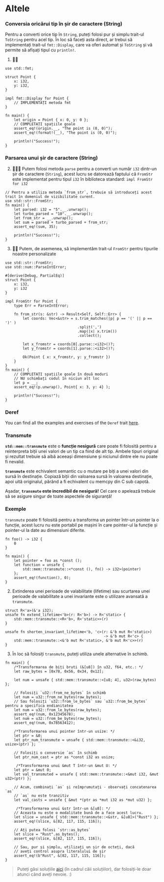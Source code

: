 # Altele

### Conversia oricărui tip în șir de caractere (String)

Pentru a converti orice tip în `String`, puteți folosi pur și simplu trait-ul `ToString` pentru acel tip. În loc să faceți asta direct, ar trebui să implementați trait-ul `fmt::Display`, care va oferi automat și `ToString` și vă permite să afișați tipul cu `println!`.

1. 🌟🌟
```rust,editable
use std::fmt;

struct Point {
    x: i32,
    y: i32,
}

impl fmt::Display for Point {
    // IMPLEMENTAȚI metoda fmt
}

fn main() {
    let origin = Point { x: 0, y: 0 };
    // COMPLETAȚI spațiile goale
    assert_eq!(origin.__, "The point is (0, 0)");
    assert_eq!(format!(__), "The point is (0, 0)");

    println!("Success!");
}
```

### Parsarea unui șir de caractere (String)
2. 🌟🌟🌟 Putem folosi metoda `parse` pentru a converti un număr `i32` dintr-un șir de caractere (`String`), acest lucru se datorează faptului că `FromStr` este implementat pentru tipul `i32` în biblioteca standard: `impl FromStr for i32`
```rust,editable
// Pentru a utiliza metoda `from_str`, trebuie să introduceți acest trait în domeniul de vizibilitate curent.
use std::str::FromStr;
fn main() {
    let parsed: i32 = "5".__.unwrap();
    let turbo_parsed = "10".__.unwrap();
    let from_str = __.unwrap();
    let sum = parsed + turbo_parsed + from_str;
    assert_eq!(sum, 35);

    println!("Success!");
}
``` 


3. 🌟🌟 Putem, de asemenea, să implementăm trait-ul `FromStr` pentru tipurile noastre personalizate
```rust,editable
use std::str::FromStr;
use std::num::ParseIntError;

#[derive(Debug, PartialEq)]
struct Point {
    x: i32,
    y: i32
}

impl FromStr for Point {
    type Err = ParseIntError;

    fn from_str(s: &str) -> Result<Self, Self::Err> {
        let coords: Vec<&str> = s.trim_matches(|p| p == '(' || p == ')' )
                                 .split(',')
                                 .map(|x| x.trim())
                                 .collect();

        let x_fromstr = coords[0].parse::<i32>()?;
        let y_fromstr = coords[1].parse::<i32>()?;

        Ok(Point { x: x_fromstr, y: y_fromstr })
    }
}
fn main() {
    // COMPLETAȚI spațiile goale în două moduri
    // NU schimbați codul în niciun alt loc
    let p = __;
    assert_eq!(p.unwrap(), Point{ x: 3, y: 4} );

    println!("Success!");
}
```

### Deref
You can find all the examples and exercises of the `Deref` trait [here](https://practice.rs/smart-pointers/deref.html).

### Transmute
**`std::mem::transmute`** este o **funcție nesigură** care poate fi folosită pentru a reinterpreta biții unei valori de un tip ca fiind de alt tip. Ambele tipuri original și rezultat trebuie să aibă aceeași dimensiune și niciunul dintre ele nu poate fi nevalid.

**`transmute`** este echivalent semantic cu o mutare pe biți a unei valori din sursă în destinație. Copiază biții din valoarea sursă în valoarea destinație, apoi uită originalul, părând a fi echivalent cu memcpy din C sub capotă.

Așadar, **`transmute` este incredibil de nesigură!** Cel care o apelează trebuie să se asigure singur de toate aspectele de siguranță!

### Exemple
`transmute` poate fi folosită pentru a transforma un pointer într-un pointer la o funcție, acest lucru nu este portabil pe mașini în care pointer-ul la funcție și pointer-ul la date au dimensiuni diferite.

```rust,editable
fn foo() -> i32 {
    0
}

fn main() {
    let pointer = foo as *const ();
    let function = unsafe {
        std::mem::transmute::<*const (), fn() -> i32>(pointer)
    };
    assert_eq!(function(), 0);
}
```

2. Extinderea unei perioade de valabilitate (lifetime) sau scurtarea unei perioade de valabilitate a unei invariante este o utilizare avansată a `transmute`.
```rust,editable
struct R<'a>(&'a i32);
unsafe fn extend_lifetime<'b>(r: R<'b>) -> R<'static> {
    std::mem::transmute::<R<'b>, R<'static>>(r)
}

unsafe fn shorten_invariant_lifetime<'b, 'c>(r: &'b mut R<'static>)
                                             -> &'b mut R<'c> {
    std::mem::transmute::<&'b mut R<'static>, &'b mut R<'c>>(r)
}
```

3. În loc să folosiți `transmute`, puteți utiliza unele alternative în schimb.
```rust,editable
fn main() {
    /*Transformarea de biți bruti (&[u8]) în u32, f64, etc.: */
    let raw_bytes = [0x78, 0x56, 0x34, 0x12];

    let num = unsafe { std::mem::transmute::<[u8; 4], u32>(raw_bytes) };

    // Folosiți `u32::from_ne_bytes` în schimb
    let num = u32::from_ne_bytes(raw_bytes);
    // Sau folosiți `u32::from_le_bytes` sau `u32::from_be_bytes` pentru a specifica endianitatea
    let num = u32::from_le_bytes(raw_bytes);
    assert_eq!(num, 0x12345678);
    let num = u32::from_be_bytes(raw_bytes);
    assert_eq!(num, 0x78563412);

    /*Transformarea unui pointer într-un usize: */
    let ptr = &0;
    let ptr_num_transmute = unsafe { std::mem::transmute::<&i32, usize>(ptr) };

    // Folosiți o conversie `as` în schimb
    let ptr_num_cast = ptr as *const i32 as usize;

     /*Transformarea unui &mut T într-un &mut U: */
    let ptr = &mut 0;
    let val_transmuted = unsafe { std::mem::transmute::<&mut i32, &mut u32>(ptr) };

    // Acum, combinați `as` și reîmprumutați - observați concatenarea `as`
    // `as` nu este tranzitiv
    let val_casts = unsafe { &mut *(ptr as *mut i32 as *mut u32) };

     /*Transformarea unui &str într-un &[u8]: */
    // Aceasta nu este o modalitate bună de a face acest lucru.
    let slice = unsafe { std::mem::transmute::<&str, &[u8]>("Rust") };
    assert_eq!(slice, &[82, 117, 115, 116]);

    // Ați putea folosi `str::as_bytes`
    let slice = "Rust".as_bytes();
    assert_eq!(slice, &[82, 117, 115, 116]);

    // Sau, pur și simplu, utilizați un șir de octeți, dacă
    // aveți control asupra literalului de șir
    assert_eq!(b"Rust", &[82, 117, 115, 116]);
}
```

> Puteți găsi soluțiile [aici](https://github.com/sunface/rust-by-practice) (în cadrul căii soluțiilor), dar folosiți-le doar atunci când aveți nevoie. :)
